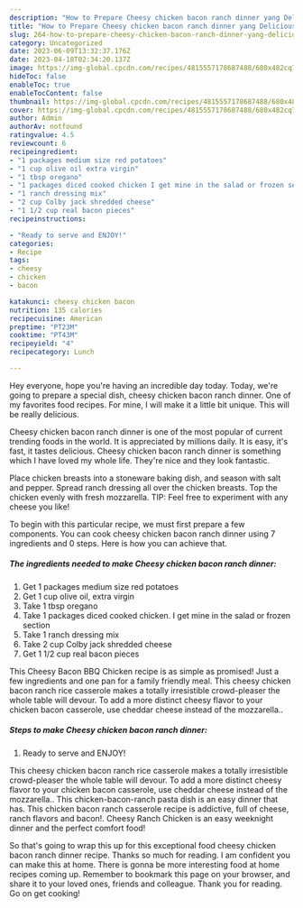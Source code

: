 ```yaml
---
description: "How to Prepare Cheesy chicken bacon ranch dinner yang Delicious"
title: "How to Prepare Cheesy chicken bacon ranch dinner yang Delicious"
slug: 264-how-to-prepare-cheesy-chicken-bacon-ranch-dinner-yang-delicious
category: Uncategorized
date: 2023-06-09T13:32:37.176Z
date: 2023-04-18T02:34:20.137Z
image: https://img-global.cpcdn.com/recipes/4815557178687488/680x482cq70/cheesy-chicken-bacon-ranch-dinner-recipe-main-photo.jpg
hideToc: false
enableToc: true
enableTocContent: false
thumbnail: https://img-global.cpcdn.com/recipes/4815557178687488/680x482cq70/cheesy-chicken-bacon-ranch-dinner-recipe-main-photo.jpg
cover: https://img-global.cpcdn.com/recipes/4815557178687488/680x482cq70/cheesy-chicken-bacon-ranch-dinner-recipe-main-photo.jpg
author: Admin
authorAv: notfound
ratingvalue: 4.5
reviewcount: 6
recipeingredient:
- "1 packages medium size red potatoes"
- "1 cup olive oil extra virgin"
- "1 tbsp oregano"
- "1 packages diced cooked chicken I get mine in the salad or frozen section"
- "1 ranch dressing mix"
- "2 cup Colby jack shredded cheese"
- "1 1/2 cup real bacon pieces"
recipeinstructions:

- "Ready to serve and ENJOY!"
categories:
- Recipe
tags:
- cheesy
- chicken
- bacon

katakunci: cheesy chicken bacon 
nutrition: 135 calories
recipecuisine: American
preptime: "PT23M"
cooktime: "PT43M"
recipeyield: "4"
recipecategory: Lunch

---
```



Hey everyone, hope you're having an incredible day today. Today, we're going to prepare a special dish, cheesy chicken bacon ranch dinner. One of my favorites food recipes. For mine, I will make it a little bit unique. This will be really delicious.

Cheesy chicken bacon ranch dinner is one of the most popular of current trending foods in the world. It is appreciated by millions daily. It is easy, it's fast, it tastes delicious. Cheesy chicken bacon ranch dinner is something which I have loved my whole life. They're nice and they look fantastic.

Place chicken breasts into a stoneware baking dish, and season with salt and pepper. Spread ranch dressing all over the chicken breasts. Top the chicken evenly with fresh mozzarella. TIP: Feel free to experiment with any cheese you like!


To begin with this particular recipe, we must first prepare a few components. You can cook cheesy chicken bacon ranch dinner using 7 ingredients and 0 steps. Here is how you can achieve that.

<!--inarticleads1-->

##### The ingredients needed to make Cheesy chicken bacon ranch dinner:

1. Get 1 packages medium size red potatoes
1. Get 1 cup olive oil, extra virgin
1. Take 1 tbsp oregano
1. Take 1 packages diced cooked chicken. I get mine in the salad or frozen section
1. Take 1 ranch dressing mix
1. Take 2 cup Colby jack shredded cheese
1. Get 1 1/2 cup real bacon pieces


This Cheesy Bacon BBQ Chicken recipe is as simple as promised! Just a few ingredients and one pan for a family friendly meal. This cheesy chicken bacon ranch rice casserole makes a totally irresistible crowd-pleaser the whole table will devour. To add a more distinct cheesy flavor to your chicken bacon casserole, use cheddar cheese instead of the mozzarella.. 

<!--inarticleads2-->

##### Steps to make Cheesy chicken bacon ranch dinner:


1. Ready to serve and ENJOY!

This cheesy chicken bacon ranch rice casserole makes a totally irresistible crowd-pleaser the whole table will devour. To add a more distinct cheesy flavor to your chicken bacon casserole, use cheddar cheese instead of the mozzarella.. This chicken-bacon-ranch pasta dish is an easy dinner that has. This chicken bacon ranch casserole recipe is addictive, full of cheese, ranch flavors and bacon!. Cheesy Ranch Chicken is an easy weeknight dinner and the perfect comfort food! 

So that's going to wrap this up for this exceptional food cheesy chicken bacon ranch dinner recipe. Thanks so much for reading. I am confident you can make this at home. There is gonna be more interesting food at home recipes coming up. Remember to bookmark this page on your browser, and share it to your loved ones, friends and colleague. Thank you for reading. Go on get cooking!

